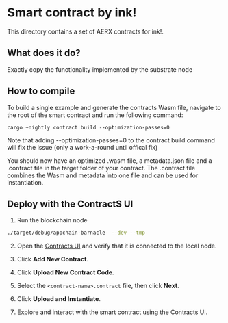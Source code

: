 # Smart contract by ink!
This directory contains a set of  AERX contracts for ink!.

## What does it do?

Exactly copy the functionality implemented by the substrate node

## How to compile

To build a single example and generate the contracts Wasm file, navigate to the root of the smart contract and run the following command:

```
cargo +nightly contract build --optimization-passes=0

```
Note that adding --optimization-passes=0 to the contract build command will fix the issue (only a work-a-round until offical fix)

You should now have an optimized <contract-name>.wasm file, a metadata.json file and a <contract-name>.contract file in the target folder of your contract. The .contract file combines the Wasm and metadata into one file and can be used for instantiation.


## Deploy with the ContractS UI
1. Run the blockchain node

```bash
./target/debug/appchain-barnacle  --dev --tmp
```

2. Open the [Contracts UI](https://weightv1--contracts-ui.netlify.app/) and verify that it is connected to the local node.

3. Click **Add New Contract**.

4. Click **Upload New Contract Code**.

5. Select the `<contract-name>.contract` file, then click **Next**.

6. Click **Upload and Instantiate**.

7. Explore and interact with the smart contract using the Contracts UI.

